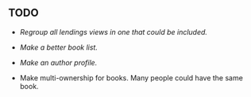 TODO
---

* *Regroup all lendings views in one that could be included.*

* *Make a better book list.*

* *Make an author profile.*

* Make multi-ownership for books. Many people could have the same book.
